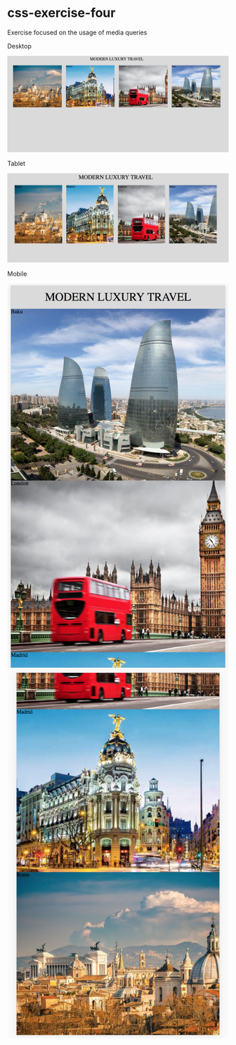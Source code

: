 # css-exercise-four
Exercise focused on the usage of media queries

Desktop

![](images/ss1.png)

Tablet

![](images/ss2.png)

Mobile

![](images/ss3.png)
![](images/ss4.png)
